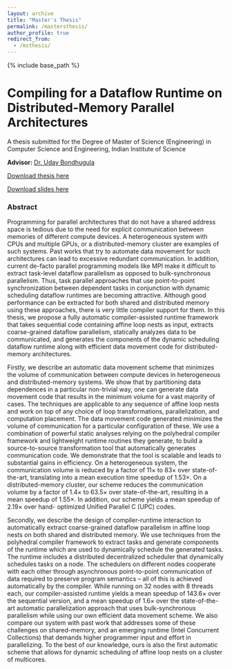 ```yaml
---
layout: archive
title: "Master's Thesis"
permalink: /mastersthesis/
author_profile: true
redirect_from:
  - /msthesis/
---
```


{% include base_path %}

# Compiling for a Dataflow Runtime on Distributed-Memory Parallel Architectures

A thesis submitted for the Degree of Master of Science (Engineering) in Computer Science and Engineering, Indian Institute of Science

**Advisor:** [Dr. Uday Bondhugula](http://drona.csa.iisc.ernet.in/~uday/)

[Download thesis here](https://www.cs.utexas.edu/~roshan/Roshan_MSc_Thesis.pdf)

[Download slides here](https://www.cs.utexas.edu/~roshan/Roshan_MSc_Thesis_Slides.pdf)

### Abstract

Programming for parallel architectures that do not have a shared address space
is tedious due to the need for explicit communication between memories of
different compute devices. A heterogeneous system with CPUs and multiple GPUs,
or a distributed-memory cluster are examples of such systems. Past works that
try to automate data movement for such architectures can lead to excessive
redundant communication. In addition, current de-facto parallel programming
models like MPI make it difficult to extract task-level dataflow parallelism as
opposed to bulk-synchronous parallelism. Thus, task parallel approaches that use
point-to-point synchronization between dependent tasks in conjunction with
dynamic scheduling dataflow runtimes are becoming attractive. Although good
performance can be extracted for both shared and distributed memory using these
approaches, there is very little compiler support for them. In this thesis, we
propose a fully automatic compiler-assisted runtime framework that takes
sequential code containing affine loop nests as input, extracts coarse-grained
dataflow parallelism, statically analyzes data to be communicated, and
generates the components of the dynamic scheduling dataflow runtime along with
efficient data movement code for distributed-memory architectures.

Firstly,
we describe an automatic data movement scheme that minimizes the volume of
communication between compute devices in heterogeneous and distributed-memory
systems. We show that by partitioning data dependences in a particular
non-trivial way, one can generate data movement code that results in the minimum
volume for a vast majority of cases. The techniques are applicable to any
sequence of affine loop nests and work on top of any choice of loop
transformations, parallelization, and computation placement. The data movement
code generated minimizes the volume of communication for a particular
configuration of these. We use a combination of powerful static analyses
relying on the polyhedral compiler framework and lightweight runtime routines
they generate, to build a source-to-source transformation tool that
automatically generates communication code. We demonstrate that the tool is
scalable and leads to substantial gains in efficiency. On a heterogeneous
system, the communication volume is reduced by a factor of 11× to 83× over
state-of-the-art, translating into a mean execution time speedup of 1.53×. On a
distributed-memory cluster, our scheme reduces the communication volume by a
factor of 1.4× to 63.5× over state-of-the-art, resulting in a mean speedup of
1.55×. In addition, our scheme yields a mean speedup of 2.19× over hand-
optimized Unified Parallel C (UPC) codes.

Secondly, we describe the design of
compiler-runtime interaction to automatically extract coarse-grained dataflow
parallelism in affine loop nests on both shared and distributed memory. We use
techniques from the polyhedral compiler framework to extract tasks and generate
components of the runtime which are used to dynamically schedule the generated
tasks. The runtime includes a distributed decentralized scheduler that
dynamically schedules tasks on a node. The schedulers on different nodes
cooperate with each other through asynchronous point-to-point communication of
data required to preserve program semantics – all of this is achieved
automatically by the compiler.  While running on 32 nodes with 8 threads each,
our compiler-assisted runtime yields a mean speedup of 143.6× over the
sequential version, and a mean speedup of 1.6× over the state-of-the-art
automatic parallelization approach that uses bulk-synchronous parallelism while
using our own efficient data movement scheme. We also compare our system with
past work that addresses some of these challenges on shared-memory, and an
emerging runtime (Intel Concurrent Collections) that demands higher programmer
input and effort in parallelizing. To the best of our knowledge, ours is also
the first automatic scheme that allows for dynamic scheduling of affine loop
nests on a cluster of multicores.
